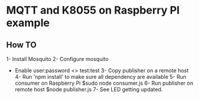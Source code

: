 MQTT and K8055 on Raspberry PI example
====

How TO
-----
1- Install Mosquito 
2- Configure mosquito 
  - Enable user:password <> test:test
3- Copy publisher on a remote host
4- Run 'npm install' to make sure all dependency are available
5- Run consumer on Raspberry Pi
 $sudo node consumer.js
6- Run publisher on remote host
 $node publisher.js
7- See LED getting updated.
